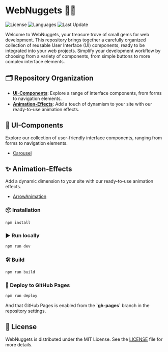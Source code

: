# WebNuggets 💎🚀
![License](https://img.shields.io/badge/License-MIT-blue)
![Languages](https://img.shields.io/badge/Languages-JavaScript,%20HTML,%20CSS-yellow)
![Last Update](https://img.shields.io/badge/Last%20Update-Nov%202023-blue)

Welcome to WebNuggets, your treasure trove of small gems for web development. This repository brings together a carefully organized collection of reusable User Interface (UI) components, ready to be integrated into your web projects. Simplify your development workflow by choosing from a variety of components, from simple buttons to more complex interface elements.

## 🗂️ Repository Organization
- **[UI-Components](#ui-components)**: Explore a range of interface components, from forms to navigation elements.
- **[Animation-Effects](#animation-effects)**: Add a touch of dynamism to your site with our ready-to-use animation effects.

## 🚀 UI-Components
Explore our collection of user-friendly interface components, ranging from forms to navigation elements.
- [Carousel](UI-Components/carousel)

## ✨ Animation-Effects
Add a dynamic dimension to your site with our ready-to-use animation effects.
- [ArrowAnimation](Animation-Effects/ArrowAnimation)

### 📦 Installation

```bash
npm install
```

### ▶️ Run locally

```bash
npm run dev
```

### 🛠️ Build
```bash
npm run build
```

### 🚀 Deploy to GitHub Pages
```bash
npm run deploy
```

And that GitHub Pages is enabled from the **\`gh-pages\`** branch in the repository settings.

## 📄 License
WebNuggets is distributed under the MIT License. See the [LICENSE](LICENSE) file for more details.

